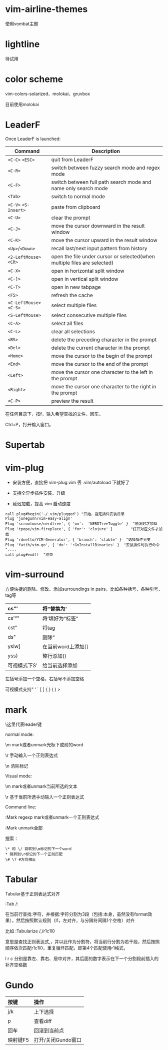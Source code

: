 # vim-airline-themes

使用vombat主题


# lightline

待试用



# color scheme

vim-colors-solarized、molokai、gruvbox

目前使用molokai



# LeaderF

Once LeaderF is launched:

| Command                 | Description                                                              |
| ----------------------- | ------------------------------------------------------------             |
| `<C-C>` `<ESC>`         | quit from LeaderF                                                        |
| `<C-R>`                 | switch between fuzzy search mode and regex mode                          |
| `<C-F>`                 | switch between full path search mode and name only search mode           |
| `<Tab>`                 | switch to normal mode                                                    |
| `<C-V>` `<S-Insert>`    | paste from clipboard                                                     |
| `<C-U>`                 | clear the prompt                                                         |
| `<C-J>`                 | move the cursor downward in the result window                            |
| `<C-K>`                 | move the cursor upward in the result window                              |
| `<Up>`/`<Down>`         | recall last/next input pattern from history                              |
| `<2-LeftMouse>` `<CR>`  | open the file under cursor or selected(when multiple files are selected) |
| `<C-X>`                 | open in horizontal split window                                          |
| `<C-]>`                 | open in vertical split window                                            |
| `<C-T>`                 | open in new tabpage                                                      |
| `<F5>`                  | refresh the cache                                                        |
| `<C-LeftMouse>` `<C-S>` | select multiple files                                                    |
| `<S-LeftMouse>`         | select consecutive multiple files                                        |
| `<C-A>`                 | select all files                                                         |
| `<C-L>`                 | clear all selections                                                     |
| `<BS>`                  | delete the preceding character in the prompt                             |
| `<Del>`                 | delete the current character in the prompt                               |
| `<Home>`                | move the cursor to the begin of the prompt                               |
| `<End>`                 | move the cursor to the end of the prompt                                 |
| `<Left>`                | move the cursor one character to the left in the prompt                  |
| `<Right>`               | move the cursor one character to the right in the prompt                 |
| `<C-P>`                 | preview the result                                                       |

在任何目录下，按<leader>f，输入希望查找的文件，回车。

Ctrl+P，打开输入窗口。



# Supertab





# vim-plug

- 安装方便，直接把 vim-plug.vim 丢 .vim/autoload 下就好了

- 支持全异步插件安装、升级

- 延迟加载，提高 vim 启动速度

  

```
call plug#begin('~/.vim/plugged') "开始，指定插件安装目录
Plug 'junegunn/vim-easy-align'  
Plug 'scrooloose/nerdtree', { 'on':  'NERDTreeToggle' }  "触发时才加载
Plug 'tpope/vim-fireplace', { 'for': 'clojure' }        "打开对应文件才加载
Plug 'rdnetto/YCM-Generator', { 'branch': 'stable' }  "选择插件分支
Plug 'fatih/vim-go', { 'do': ':GoInstallBinaries' }  "安装插件时执行命令
"....
call plug#end()  "结束
```



# vim-surround

方便快捷的删除、修改、添加surroundings in pairs，比如各种括号、各种引号、tag等

| cs"'         | 将“替换为‘       |
| :----------- | :----------------- |
| cs'<q>       | 将’填好为<q>标签  |
| cst"         | 将tag              |
| ds"          | 删除“             |
| ysiw]        | 在当前word上添加[] |
| yss)         | 整行添加()         |
| 可视模式下S' | 给当前选择添加     |

左括号添加一个空格，右括号不添加空格

可视模式支持" ' ` [ ] { } ( ) >

# mark

\这里代表leader键

normal mode:

\m mark或者unmark光标下或前的word

\r 手动输入一个正则表达式

\n 清除标记

Visual mode:

\m mark或者unmark当前所选的文本

\r 基于当前所选手动输入一个正则表达式

Command line:

:Mark regexp mark或者unmark一个正则表达式

:Mark unmark全部

搜索：

```
\* 和 \/ 跳转到\m标记的下一个word
* 跳转到\r标记的下一个正则匹配
\# \? #方向相反
```



# Tabular

Tabular基于正则表达式对齐

:Tab /:

在当前行查找:字符，并根据:字符分割为3段（包括:本身，虽然没有format效果），然后按照默认规则（l1，左对齐，与分隔符间隔1个空格）对齐

比如 :Tabularize /,/r1c1l0

意思是查找正则表达式,，并以此作为分割符，将当前行分割为若干段，然后按照顺序依次匹配r1c1l0，重复循环匹配，即第4个匹配使用r1格式，

l r c 分别是靠左、靠右、居中对齐，其后面的数字表示在下一个分割段前插入的补齐空格数


# Gundo

| 按键     | 操作               |
| :--      | :--                |
| j/k      | 上下选择           |
| p        | 查看diff           |
| 回车     | 回滚到当前点       |
| 映射键F5 | 打开/关闭Gundo窗口 |
